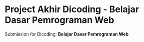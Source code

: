 # Project Akhir Dicoding - Belajar Dasar Pemrograman Web
Submission for Dicoding: **Belajar Dasar Pemrograman Web**
